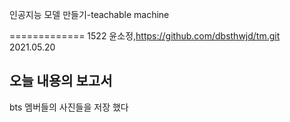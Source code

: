 인공지능 모델 만들기-teachable machine

=============
1522 윤소정,https://github.com/dbsthwjd/tm.git
2021.05.20

오늘 내용의 보고서
-------------



bts 멤버들의 사진들을 저장 했다

